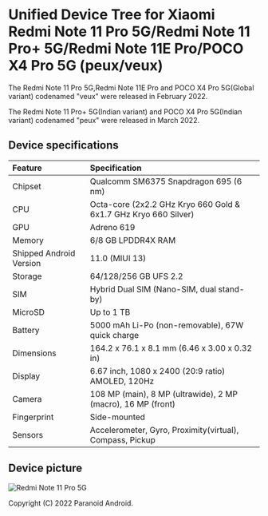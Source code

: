 # Unified Device Tree for Xiaomi Redmi Note 11 Pro 5G/Redmi Note 11 Pro+ 5G/Redmi Note 11E Pro/POCO X4 Pro 5G (peux/veux)

The Redmi Note 11 Pro 5G,Redmi Note 11E Pro and POCO X4 Pro 5G(Global variant) codenamed "veux" were released in February 2022.

The Redmi Note 11 Pro+ 5G(Indian variant) and POCO X4 Pro 5G(Indian variant) codenamed "peux" were released in March 2022.

## Device specifications

| Feature                 | Specification                                                   |
| :---------------------- | :---------------------------------------------------------------|
| Chipset                 | Qualcomm SM6375 Snapdragon 695 (6 nm)                           |
| CPU                     | Octa-core (2x2.2 GHz Kryo 660 Gold & 6x1.7 GHz Kryo 660 Silver) |
| GPU                     | Adreno 619                                                      |
| Memory                  | 6/8 GB LPDDR4X RAM                                              |
| Shipped Android Version | 11.0 (MIUI 13)                                                  |
| Storage                 | 64/128/256 GB UFS 2.2                                           |
| SIM                     | Hybrid Dual SIM (Nano-SIM, dual stand-by)                       |
| MicroSD                 | Up to 1 TB                                                      |
| Battery                 | 5000 mAh Li-Po (non-removable), 67W quick charge                |
| Dimensions              | 164.2 x 76.1 x 8.1 mm (6.46 x 3.00 x 0.32 in)                   |
| Display                 | 6.67 inch, 1080 x 2400 (20:9 ratio) AMOLED, 120Hz               |
| Camera                  | 108 MP (main), 8 MP (ultrawide), 2 MP (macro), 16 MP (front)    |
| Fingerprint             | Side-mounted                                                    |
| Sensors                 | Accelerometer, Gyro, Proximity(virtual), Compass, Pickup        |

## Device picture

![Redmi Note 11 Pro 5G](https://i.imgur.com/uJON40e.png)

Copyright (C) 2022 Paranoid Android.
